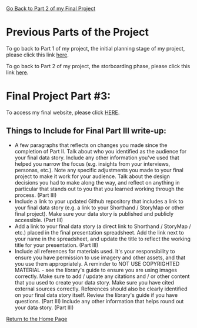 
[Go Back to Part 2 of my Final Project](finalprojpart2.md)


# Previous Parts of the Project

To go back to Part 1 of my project, the initial planning stage of my project, please click this link [here](finalprojoverview.md).

To go back to Part 2 of my project, the storboarding phase, please click this link [here](finalprojpart2.md). 


# Final Project Part #3:

To access my final website, please click [HERE](https://carnegiemellon.shorthandstories.com/don-t-donate-to-your-alma-mater-an-exploration-of-university-endowments/index.html).


## Things to Include for Final Part III write-up:

- A few paragraphs that reflects on changes you made since the completion of Part II.  Talk about who you identified as the audience for your final data story.  Include any other information you've used that helped you narrow the focus (e.g. insights from your interviews, personas, etc.).  Note any specific adjustments you made to your final project to make it work for your audience.  Talk about the design decisions you had to make along the way, and reflect on anything in particular that stands out to you that you learned working through the process. (Part III)
-  Include a link to your updated Github repository that includes a link to your final data story (e.g. a link to your Shorthand / StoryMap or other final project).  Make sure your data story is published and publicly accessible. (Part III)
- Add a link to your final data story (a direct link to Shorthand / StoryMap / etc.) placed in the final presentation spreadsheet.  Add the link next to your name in the spreadsheet, and update the title to reflect the working title for your presentation.  (Part III)
- Include all references for materials used.  It's your responsibility to ensure you have permission to use imagery and other assets, and that you use them appropriately.  A reminder to NOT USE COPYRIGHTED MATERIAL - see the library's guide to ensure you are using images correctly.  Make sure to add / update any citations and / or other content that you used to create your data story.  Make sure you have cited external sources correctly.  References should also be clearly identified on your final data story itself.  Review the library's guide if you have questions. (Part III)
Include any other information that helps round out your data story. (Part III)






[Return to the Home Page](README.md)
